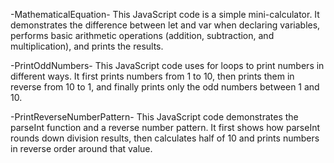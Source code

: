 -MathematicalEquation-
This JavaScript code is a simple mini-calculator. It demonstrates the difference between let and var when declaring variables, performs basic arithmetic operations (addition, subtraction, and multiplication), and prints the results.

-PrintOddNumbers-
This JavaScript code uses for loops to print numbers in different ways. It first prints numbers from 1 to 10, then prints them in reverse from 10 to 1, and finally prints only the odd numbers between 1 and 10.

-PrintReverseNumberPattern-
This JavaScript code demonstrates the parseInt function and a reverse number pattern. It first shows how parseInt rounds down division results, then calculates half of 10 and prints numbers in reverse order around that value.

